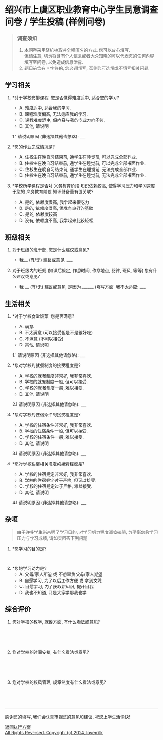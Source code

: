 # 绍兴市上虞区职业教育中心学生民意调查问卷 / 学生投稿 (样例问卷)
> ### 调查须知 <br>
> 1. 本问卷采用随机抽取并全程匿名的方式, 您可以放心填写. \
> 但请注意, 切勿将含有个人信息或者大众知晓的可以代表您的任何内容填写至问卷, 以免造成信息泄露. <br>
> 2. 题目前含有 `*` 字符的, 您必须填写, 否则您可选填或不填写相关问题.

## 学习相关
1. *对于学校安排课程, 您是否觉得难度适中, 适合您的学习?
    - A. 难度适中, 适合我的学习.
    - B. 课程难度偏高, 无法适应我的学习.
    - C. 课程难度适中, 但内容与我的专业方向不符.
    - D. 其他, 请说明.

   1.1 请说明原因 (非选择其他请忽略): ___

2. *您的作业完成情况是?
    - A. 住校生在晚自习结束前, 通学生在睡觉前, 可以完成全部作业.
    - B. 住校生在晚自习结束前, 通学生在睡觉前, 可以完成全部书面作业.
    - C. 住校生在晚自习结束前, 通学生在睡觉前, 无法完成全部作业.
    - D. 住校生在晚自习结束前, 通学生在睡觉前, 无法完成全部书面作业.

3. *学校所学课程是否对 义务教育阶段 知识依赖较高, 使得学习压力和学习速度于您的 义务教育阶段 知识储备量有强关联?
   - A. 是的, 依赖度很高, 我学起来很吃力
   - B. 是的, 依赖度很高, 但我有良好的基础
   - C. 是的, 依赖度较高
   - D. 没有, 依赖度不高, 我学起来比较轻松

## 班级相关
1. 对于班级的班干部, 您是什么建议或意见?
    - 我__ (有/无) 建议或意见: ___

2. 对于班级内的班规 (如课后规定, 作息时间, 作息地点, 纪律, 班风, 等等) 您有什么建议或意见?
    - 我 __ (有/无) 建议或意见, 是因为 ______ (填写方面) 我不太适应: ___

## 生活相关
1. *对于学校食堂饭菜, 您是否满意?
    - A. 满意.
    - B. 不太满意 (可以接受但是不是很好吃)
    - C. 不满意 (不可以接受)
    - D. 其他, 请说明.

   1.1 请说明原因 (非选择其他请忽略): ___

2. *您对学校的就餐制度的接受程度是?
    - A. 学校的就餐制度非常好, 我非常喜欢.
    - B. 学校的就餐制度一般, 但可以接受.
    - C. 学校的就餐制度一般, 难以接受.
    - D. 其他, 请说明.

   2.1 请说明原因 (非选择其他请忽略): ___

3. *您对学校的住宿条件的接受程度是?
    - A. 学校的住宿条件非常好, 我非常喜欢.
    - B. 学校的住宿条件一般, 但可以接受.
    - C. 学校的住宿条件一般, 难以接受.
    - D. 其他, 请说明.

   3.1 请说明原因 (非选择其他请忽略): ___

4. *您对学校住宿相关规定的接受程度是?
    - A. 学校的住宿规定非常好, 我非常喜欢.
    - B. 学校的住宿规定过于严格, 但可以接受.
    - C. 学校的住宿规定过于严格, 难以接受.
    - D. 其他, 请说明.

   4.1 请说明原因 (非选择其他请忽略): ___

## 杂项
> 由于许多学生尚未明了学习目的, 对学习努力程度调控较弱, 为平衡您的学习压力与学习成绩, 请如实回答下列问题  
1. *您学习的目的是?
<br>

2. *您的学习动力是?
   - A. 父母/家人所迫 或 不想辜负父母/家人期望
   - B. 自愿学习, 为了以后工作方便 或 拿到文凭   
   - C. 自愿学习, 为了获取新知识, 提升自我
   - D. 我也不知道, 只是大家学那我也学

## 综合评价
1. 您对学校的教学, 就餐方面, 有什么看法或意见?
<br>
<br>
<br>

2. 您对学校的时间安排, 有什么看法或意见?
<br>
<br>
<br>

3. 您对学校的校风管理, 规章制度有什么看法或意见?
<br>
<br>
<br>

---
感谢您的填写, 我们会认真审视您的意见和建议, 祝您上学生活愉快!

[返回执行方案](./execution.md)\
[All Rights Reversed. Copyright (c) 2024, lovemilk](https://aka.lovemilk.top/68)
